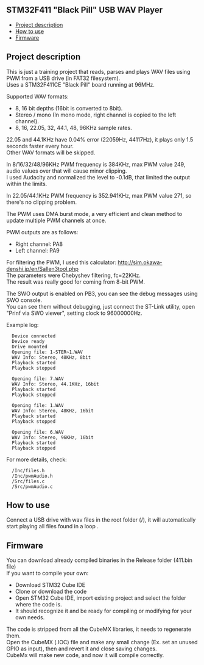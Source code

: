 ## STM32F411 "Black Pill" USB WAV Player

<!-- MarkdownTOC -->

* [Project description](#description)
* [How to use](#use)
* [Firmware](#firmware)

<!-- /MarkdownTOC -->

<a id="description"></a>
## Project description<br>

This is just a training project that reads, parses and plays WAV files using PWM from a USB drive (in FAT32 filesystem).<br>
Uses a STM32F411CE "Black Pill" board running at 96MHz.<br>

Supported WAV formats:
- 8, 16 bit depths (16bit is converted to 8bit).<br>
- Stereo / mono (In mono mode, right channel is copied to the left channel).<br>
- 8, 16, 22.05, 32, 44.1, 48, 96KHz sample rates.<br>

22.05 and 44.1KHz have 0.04% error (22059Hz, 44117Hz), it plays only 1.5 seconds faster every hour.<br>
Other WAV formats will be skipped.<br>

In 8/16/32/48/96KHz PWM frequency is 384KHz, max PWM value 249, audio values over that will cause minor clipping.<br>
I used Audacity and normalized the level to -0.1dB, that limited the output within the limits.<br>

In 22.05/44.1KHz PWM frequency is 352.941KHz, max PWM value 271, so there's no clipping problem.<br>


The PWM uses DMA burst mode, a very efficient and clean method to update multiple PWM channels at once.<br>

PWM outputs are as follows:<br>
- Right channel: PA8<br>
- Left channel: PA9<br>


For filtering the PWM, I used this calculator: http://sim.okawa-denshi.jp/en/Sallen3tool.php<br>
The parameters were Chebyshev filtering, fc=22KHz.<br>
The result was really good for coming from 8-bit PWM.<br>

The SWO output is enabled on PB3, you can see the debug messages using SWO console.<br>
You can see them without debugging, just connect the ST-Link utility, open "Prinf via SWO viewer", setting clock to 96000000Hz.<br>


Example log:<br>

      Device connected
      Device ready
      Drive mounted
      Opening file: 1-STER~1.WAV
      WAV Info: Stereo, 48KHz, 8bit
      Playback started
      Playback stopped

      Opening file: 7.WAV
      WAV Info: Stereo, 44.1KHz, 16bit
      Playback started
      Playback stopped

      Opening file: 1.WAV
      WAV Info: Stereo, 48KHz, 16bit
      Playback started
      Playback stopped

      Opening file: 6.WAV
      WAV Info: Stereo, 96KHz, 16bit
      Playback started
      Playback stopped

For more details, check:<br>

      /Inc/files.h
      /Inc/pwmAudio.h
      /Src/files.c
      /Src/pwmAudio.c
  
<a id="use"></a>
## How to use

Connect a USB drive with wav files in the root folder (/), it will automatically start playing all files found in a loop .<br>

<a id="firmware"></a>
## Firmware

You can download already compiled binaries in the Release folder (411.bin file)<br>
If you want to compile your own:<br>
- Download STM32 Cube IDE<br>
- Clone or download the code<br>
- Open STM32 Cube IDE, import existing project and select the folder where the code is.<br>
- It should recognize it and be ready for compiling or modifying for your own needs.<br>  

 The code is stripped from all the CubeMX libraries, it needs to regenerate them.<br>
 Open the CubeMX (.IOC) file and make any small change (Ex. set an unused GPIO as input), then and revert it and close saving changes.<br>
 CubeMx will make new code, and now it will compile correctly.<br>
